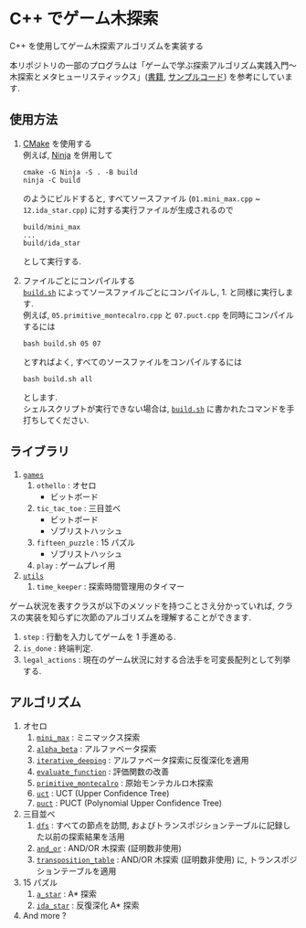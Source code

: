 # C++ でゲーム木探索
C++ を使用してゲーム木探索アルゴリズムを実装する

本リポジトリの一部のプログラムは「ゲームで学ぶ探索アルゴリズム実践入門〜木探索とメタヒューリスティックス」([書籍](https://www.amazon.co.jp/%E3%82%B2%E3%83%BC%E3%83%A0%E3%81%A7%E5%AD%A6%E3%81%B6%E6%8E%A2%E7%B4%A2%E3%82%A2%E3%83%AB%E3%82%B4%E3%83%AA%E3%82%BA%E3%83%A0%E5%AE%9F%E8%B7%B5%E5%85%A5%E9%96%80%EF%BD%9E%E6%9C%A8%E6%8E%A2%E7%B4%A2%E3%81%A8%E3%83%A1%E3%82%BF%E3%83%92%E3%83%A5%E3%83%BC%E3%83%AA%E3%82%B9%E3%83%86%E3%82%A3%E3%82%AF%E3%82%B9-%E9%9D%92%E6%9C%A8-%E6%A0%84%E5%A4%AA/dp/4297133601), [サンプルコード](https://gihyo.jp/book/2023/978-4-297-13360-3/support)) を参考にしています.

## 使用方法
1. [CMake](https://cmake.org/) を使用する  
    例えば, [Ninja](https://ninja-build.org/) を併用して  
    ```
    cmake -G Ninja -S . -B build
    ninja -C build
    ```
    のようにビルドすると, すべてソースファイル (`01.mini_max.cpp` ~ `12.ida_star.cpp`) に対する実行ファイルが生成されるので  
    ```
    build/mini_max
    ...
    build/ida_star
    ```
    として実行する.

2. ファイルごとにコンパイルする  
    [`build.sh`](https://github.com/Fran-0816/game_tree_search/blob/main/build.sh) によってソースファイルごとにコンパイルし, 1. と同様に実行します.  
    例えば, `05.primitive_montecalro.cpp` と `07.puct.cpp` を同時にコンパイルするには
    ```
    bash build.sh 05 07
    ```
    とすればよく, すべてのソースファイルをコンパイルするには
    ```
    bash build.sh all
    ```
    とします.  
    シェルスクリプトが実行できない場合は, [`build.sh`](https://github.com/Fran-0816/game_tree_search/blob/main/build.sh) に書かれたコマンドを手打ちしてください.

## ライブラリ
1. [`games`](https://github.com/Fran-0816/game_tree_search/tree/main/games)
   1. `othello` : オセロ
      - ビットボード
   2. `tic_tac_toe` : 三目並べ
      - ビットボード
      - ゾブリストハッシュ
   3. `fifteen_puzzle` : 15 パズル
      - ゾブリストハッシュ
   4. `play` : ゲームプレイ用
1. [`utils`](https://github.com/Fran-0816/game_tree_search/tree/main/utils)
   1. `time_keeper` : 探索時間管理用のタイマー

ゲーム状況を表すクラスが以下のメソッドを持つことさえ分かっていれば, クラスの実装を知らずに次節のアルゴリズムを理解することができます.
1. `step` : 行動を入力してゲームを 1 手進める.
2. `is_done` : 終端判定.
3. `legal_actions` : 現在のゲーム状況に対する合法手を可変長配列として列挙する.

## アルゴリズム
1. オセロ
   1. [`mini_max`](https://github.com/Fran-0816/game_tree_search/blob/main/01.mini_max.cpp) : ミニマックス探索
   2. [`alpha_beta`](https://github.com/Fran-0816/game_tree_search/blob/main/02.alpha_beta.cpp) : アルファベータ探索
   3. [`iterative_deeping`](https://github.com/Fran-0816/game_tree_search/blob/main/03.iterative_deeping.cpp) : アルファベータ探索に反復深化を適用
   4. [`evaluate_function`](https://github.com/Fran-0816/game_tree_search/blob/main/04.evaluate_function.cpp) : 評価関数の改善
   5. [`primitive_montecalro`](https://github.com/Fran-0816/game_tree_search/blob/main/05.primitive_montecalro.cpp) : 原始モンテカルロ木探索
   6. [`uct`](https://github.com/Fran-0816/game_tree_search/blob/main/06.uct.cpp) : UCT (Upper Confidence Tree)
   7. [`puct`](https://github.com/Fran-0816/game_tree_search/blob/main/07.puct.cpp) : PUCT (Polynomial Upper Confidence Tree)
2. 三目並べ
   1. [`dfs`](https://github.com/Fran-0816/game_tree_search/blob/main/08.dfs.cpp) : すべての節点を訪問, およびトランスポジションテーブルに記録した以前の探索結果を活用
   2. [`and_or`](https://github.com/Fran-0816/game_tree_search/blob/main/09.and_or.cpp) : AND/OR 木探索 (証明数非使用)
   3. [`transposition_table`](https://github.com/Fran-0816/game_tree_search/blob/main/10.transposition_table.cpp) : AND/OR 木探索 (証明数非使用) に, トランスポジションテーブルを適用
3. 15 パズル
   1. [`a_star`](https://github.com/Fran-0816/game_tree_search/blob/main/11.a_star.cpp) : A* 探索
   2. [`ida_star`](https://github.com/Fran-0816/game_tree_search/blob/main/12.ida_star.cpp) : 反復深化 A* 探索
4. And more ?
